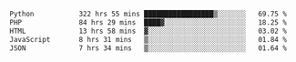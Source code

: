 <!--START_SECTION:waka-->

```txt
Python           322 hrs 55 mins █████████████████▒░░░░░░░   69.75 %
PHP              84 hrs 29 mins  ████▓░░░░░░░░░░░░░░░░░░░░   18.25 %
HTML             13 hrs 58 mins  ▓░░░░░░░░░░░░░░░░░░░░░░░░   03.02 %
JavaScript       8 hrs 31 mins   ▒░░░░░░░░░░░░░░░░░░░░░░░░   01.84 %
JSON             7 hrs 34 mins   ▒░░░░░░░░░░░░░░░░░░░░░░░░   01.64 %
```

<!--END_SECTION:waka-->
